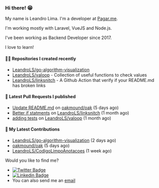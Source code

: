 ### Hi there! 😁 

My name is Leandro Lima. I'm a developer at [Pagar.me](https://pagar.me/).  

I'm working mostly with Laravel, VueJS and Node.js. 

I've been working as Backend Developer since 2017. 

I love to learn!  

#### 👨‍💻 Repositories I created recently
- [LeandroLS/go-algorithm-visualization](https://github.com/LeandroLS/go-algorithm-visualization)
- [LeandroLS/valoop](https://github.com/LeandroLS/valoop) - Collection of useful functions to check values
- [LeandroLS/linksnitch](https://github.com/LeandroLS/linksnitch) - A Github Action that verify if your README.md has broken links

#### 🔨 Latest Pull Requests I published

- [Update README.md](https://github.com/oakmound/oak/pull/180) on [oakmound/oak](https://github.com/oakmound/oak) (5 days ago)
- [Better if statments](https://github.com/LeandroLS/linksnitch/pull/3) on [LeandroLS/linksnitch](https://github.com/LeandroLS/linksnitch) (1 month ago)
- [adding tests](https://github.com/LeandroLS/valoop/pull/1) on [LeandroLS/valoop](https://github.com/LeandroLS/valoop) (1 month ago)

#### :construction_worker: My Latest Contributions

- [LeandroLS/go-algorithm-visualization](https://github.com/LeandroLS/go-algorithm-visualization) (2 days ago)
- [oakmound/oak](https://github.com/oakmound/oak) (5 days ago)
- [LeandroLS/CodigoLimpoAnotacoes](https://github.com/LeandroLS/CodigoLimpoAnotacoes) (1 week ago)

Would you like to find me?

- [![Twitter Badge](https://img.shields.io/badge/-Twitter-1ca0f1?style=flat-square&labelColor=1ca0f1&logo=twitter&logoColor=white&link=https://twitter.com/le_limasilva)](https://twitter.com/le_limasilva)  
- [![Linkedin Badge](https://img.shields.io/badge/-LinkedIn-blue?style=flat-square&logo=Linkedin&logoColor=white&link=https://www.linkedin.com/in/llimasilva/)](https://www.linkedin.com/in/llimasilva/)  
- You can also send me an [email](mailto:llimas@outlook.com)
